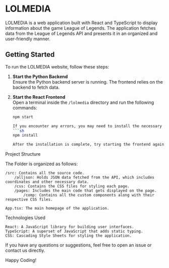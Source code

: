 # LOLMEDIA

LOLMEDIA is a web application built with React and TypeScript to display information about the game League of Legends. The application fetches data from the League of Legends API and presents it in an organized and user-friendly manner.

## Getting Started

To run the LOLMEDIA website, follow these steps:

1. **Start the Python Backend**  
   Ensure the Python backend server is running. The frontend relies on the backend to fetch data.

2. **Start the React Frontend**  
   Open a terminal inside the `/lolmedia` directory and run the following commands:

   ```sh
   npm start

   If you encounter any errors, you may need to install the necessary dependencies:
   ```sh
   npm install 

   After the installation is complete, try starting the frontend again:

Project Structure

The Folder is organized as follows:

    /src: Contains all the source code.
        /alljson: Holds JSON data fetched from the API, which includes coordinates and other necessary data.
        /css: Contains the CSS files for styling each page.
        /pages: Includes the main code that gets displayed on the page.
            /comp: Contains all the custom components along with their respective CSS files.

    App.tsx: The main homepage of the application.

Technologies Used

    React: A JavaScript library for building user interfaces.
    TypeScript: A superset of JavaScript that adds static typing.
    CSS: Cascading Style Sheets for styling the application.

If you have any questions or suggestions, feel free to open an issue or contact us directly.

Happy Coding!